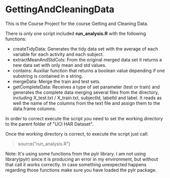 GettingAndCleaningData
======================

This is the Course Project for the course Getting and Cleaning Data.

There is only one script included **run_analysis.R** with the following functions:

* createTidyData: Generates the tidy data set with the average of each variable for each activity and each subject.
* extractMeanAndStdCols: From the original merged data set it returns a new data set with only mean and std values.
* contains: Auxiliar function that returns a boolean value depending if one substring is contained in a string.
* mergeData: Merge the train and test sets.
* getCompleteData: Receives a type of set parameter (test or train) and generates the complete data merging several files from the directory, including X_test.txt / X_train.txt, subjectId, labelId and label. It reads as well the name of the columns from the text file and assign them to the data.frame columns.

In order to correct execute the script you need to set the working directory to the parent folder of "UCI HAR Dataset".

Once the working directory is correct, to execute the script just call:
> source("run_analysis.R")

Note: It's using some functions from the pylr library. I am not using library(pylr) since it is producing an error in my environment, but without that call it works correctly. In case something unexpected happens regarding those functions make sure you have loaded the pylr package.

